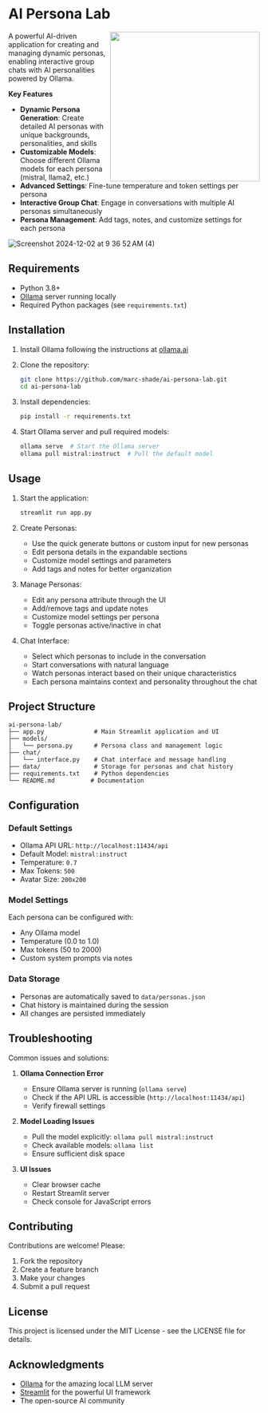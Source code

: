 # AI Persona Lab

<img src="https://github.com/user-attachments/assets/64e969c8-e8bc-45ee-a858-1bf19b37998b" style="width: 300px;" align="right" />A powerful AI-driven application for creating and managing dynamic personas, enabling interactive group chats with AI personalities powered by Ollama.

**Key Features**

- **Dynamic Persona Generation**: Create detailed AI personas with unique backgrounds, personalities, and skills
- **Customizable Models**: Choose different Ollama models for each persona (mistral, llama2, etc.)
- **Advanced Settings**: Fine-tune temperature and token settings per persona
- **Interactive Group Chat**: Engage in conversations with multiple AI personas simultaneously
- **Persona Management**: Add tags, notes, and customize settings for each persona

![Screenshot 2024-12-02 at 9 36 52 AM (4)](https://github.com/user-attachments/assets/ae521600-3631-4c0c-9d7d-5c9dba61cdd3)

## Requirements

- Python 3.8+
- [Ollama](https://ollama.ai/) server running locally
- Required Python packages (see `requirements.txt`)

## Installation

1. Install Ollama following the instructions at [ollama.ai](https://ollama.ai)

2. Clone the repository:
   ```bash
   git clone https://github.com/marc-shade/ai-persona-lab.git
   cd ai-persona-lab
   ```

3. Install dependencies:
   ```bash
   pip install -r requirements.txt
   ```

4. Start Ollama server and pull required models:
   ```bash
   ollama serve  # Start the Ollama server
   ollama pull mistral:instruct  # Pull the default model
   ```

## Usage

1. Start the application:
   ```bash
   streamlit run app.py
   ```

2. Create Personas:
   - Use the quick generate buttons or custom input for new personas
   - Edit persona details in the expandable sections
   - Customize model settings and parameters
   - Add tags and notes for better organization

3. Manage Personas:
   - Edit any persona attribute through the UI
   - Add/remove tags and update notes
   - Customize model settings per persona
   - Toggle personas active/inactive in chat

4. Chat Interface:
   - Select which personas to include in the conversation
   - Start conversations with natural language
   - Watch personas interact based on their unique characteristics
   - Each persona maintains context and personality throughout the chat

## Project Structure

```
ai-persona-lab/
├── app.py              # Main Streamlit application and UI
├── models/
│   └── persona.py      # Persona class and management logic
├── chat/
│   └── interface.py    # Chat interface and message handling
├── data/               # Storage for personas and chat history
├── requirements.txt    # Python dependencies
└── README.md          # Documentation
```

## Configuration

### Default Settings
- Ollama API URL: `http://localhost:11434/api`
- Default Model: `mistral:instruct`
- Temperature: `0.7`
- Max Tokens: `500`
- Avatar Size: `200x200`

### Model Settings
Each persona can be configured with:
- Any Ollama model
- Temperature (0.0 to 1.0)
- Max tokens (50 to 2000)
- Custom system prompts via notes

### Data Storage
- Personas are automatically saved to `data/personas.json`
- Chat history is maintained during the session
- All changes are persisted immediately

## Troubleshooting

Common issues and solutions:

1. **Ollama Connection Error**
   - Ensure Ollama server is running (`ollama serve`)
   - Check if the API URL is accessible (`http://localhost:11434/api`)
   - Verify firewall settings

2. **Model Loading Issues**
   - Pull the model explicitly: `ollama pull mistral:instruct`
   - Check available models: `ollama list`
   - Ensure sufficient disk space

3. **UI Issues**
   - Clear browser cache
   - Restart Streamlit server
   - Check console for JavaScript errors

## Contributing

Contributions are welcome! Please:

1. Fork the repository
2. Create a feature branch
3. Make your changes
4. Submit a pull request

## License

This project is licensed under the MIT License - see the LICENSE file for details.

## Acknowledgments

- [Ollama](https://ollama.ai/) for the amazing local LLM server
- [Streamlit](https://streamlit.io/) for the powerful UI framework
- The open-source AI community
